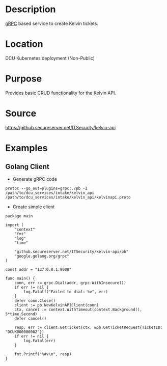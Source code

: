 # Description
[gRPC](http://grpc.io) based service to create Kelvin tickets.

# Location
DCU Kubernetes deployment (Non-Public)

# Purpose
Provides basic CRUD functionality for the Kelvin API.

# Source
https://github.secureserver.net/ITSecurity/kelvin-api

# Examples

## Golang Client
* Generate gRPC code
```
protoc --go_out=plugins=grpc:./pb -I /path/to/dcu_services/intake/kelvin_api /path/to/dcu_services/intake/kelvin_api/kelvinapi.proto
```

* Create simple client
```
package main

import (
	"context"
	"fmt"
	"log"
	"time"

	"github.secureserver.net/ITSecurity/kelvin-api/pb"
	"google.golang.org/grpc"
)

const addr = "127.0.0.1:9000"

func main() {
	conn, err := grpc.Dial(addr, grpc.WithInsecure())
	if err != nil {
		log.Fatalf("Failed to dial: %v", err)
	}
	defer conn.Close()
	client := pb.NewKelvinAPIClient(conn)
	ctx, cancel := context.WithTimeout(context.Background(), 5*time.Second)
	defer cancel()

	resp, err := client.GetTicket(ctx, &pb.GetTicketRequest{TicketID: "DCUK000000002"})
	if err != nil {
		log.Fatal(err)
	}

	fmt.Printf("%#v\n", resp)
}
```
